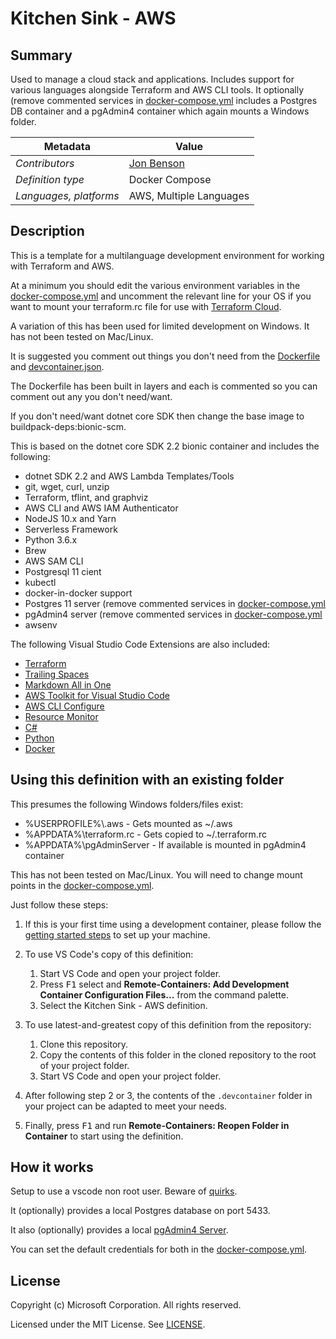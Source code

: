 # Kitchen Sink - AWS

## Summary

Used to manage a cloud stack and applications.  Includes support for various languages alongside Terraform and AWS CLI tools.  It optionally (remove commented services in [docker-compose.yml](.devcontainer/docker-compose.yml) includes a Postgres DB container and a pgAdmin4 container which again mounts a Windows folder.

| Metadata | Value |
|----------|-------|
| *Contributors* | [Jon Benson](https://github.com/hastarin) |
| *Definition type* | Docker Compose |
| *Languages, platforms* | AWS, Multiple Languages |

## Description

This is a template for a multilanguage development environment for working with Terraform and AWS.

At a minimum you should edit the various environment variables in the [docker-compose.yml](.devcontainer/docker-compose.yml) and uncomment the relevant line for your OS if you want to mount your terraform.rc file for use with [Terraform Cloud](https://learn.hashicorp.com/terraform/cloud/tf_cloud_gettingstarted).

A variation of this has been used for limited development on Windows.  It has not been tested on Mac/Linux.

It is suggested you comment out things you don't need from the [Dockerfile](.devcontainer/Dockerfile) and [devcontainer.json](.devcontainer/devcontainer.json).

The Dockerfile has been built in layers and each is commented so you can comment out any you don't need/want.

If you don't need/want dotnet core SDK then change the base image to buildpack-deps:bionic-scm.

This is based on the dotnet core SDK 2.2 bionic container and includes the following:
* dotnet SDK 2.2 and AWS Lambda Templates/Tools
* git, wget, curl, unzip
* Terraform, tflint, and graphviz
* AWS CLI and AWS IAM Authenticator
* NodeJS 10.x and Yarn
* Serverless Framework
* Python 3.6.x
* Brew
* AWS SAM CLI
* Postgresql 11 cient
* kubectl
* docker-in-docker support
* Postgres 11 server (remove commented services in [docker-compose.yml](.devcontainer/docker-compose.yml) 
* pgAdmin4 server (remove commented services in [docker-compose.yml](.devcontainer/docker-compose.yml) 
* awsenv

The following Visual Studio Code Extensions are also included:
* [Terraform](https://marketplace.visualstudio.com/items?itemName=mauve.terraform)
* [Trailing Spaces](https://marketplace.visualstudio.com/items?itemName=shardulm94.trailing-spaces)
* [Markdown All in One](https://marketplace.visualstudio.com/items?itemName=yzhang.markdown-all-in-one)
* [AWS Toolkit for Visual Studio Code](https://marketplace.visualstudio.com/items?itemName=amazonwebservices.aws-toolkit-vscode)
* [AWS CLI Configure](https://marketplace.visualstudio.com/items?itemName=mark-tucker.aws-cli-configure)
* [Resource Monitor](https://marketplace.visualstudio.com/items?itemName=mutantdino.resourcemonitor)
* [C#](https://marketplace.visualstudio.com/items?itemName=ms-vscode.csharp)
* [Python](https://marketplace.visualstudio.com/items?itemName=ms-python.python)
* [Docker](https://marketplace.visualstudio.com/items?itemName=ms-azuretools.vscode-docker)

## Using this definition with an existing folder

This presumes the following Windows folders/files exist:
* %USERPROFILE%\\.aws - Gets mounted as ~/.aws
* %APPDATA%\\terraform.rc - Gets copied to ~/.terraform.rc
* %APPDATA%\\pgAdminServer - If available is mounted in pgAdmin4 container

This has not been tested on Mac/Linux.  You will need to change mount points in the [docker-compose.yml](.devcontainer/docker-compose.yml).

Just follow these steps:

1. If this is your first time using a development container, please follow the [getting started steps](https://aka.ms/vscode-remote/containers/getting-started) to set up your machine.

2. To use VS Code's copy of this definition:
   1. Start VS Code and open your project folder.
   2. Press <kbd>F1</kbd> select and **Remote-Containers: Add Development Container Configuration Files...** from the command palette.
   3. Select the Kitchen Sink - AWS definition.

3. To use latest-and-greatest copy of this definition from the repository:
   1. Clone this repository.
   2. Copy the contents of this folder in the cloned repository to the root of your project folder.
   3. Start VS Code and open your project folder.

4. After following step 2 or 3, the contents of the `.devcontainer` folder in your project can be adapted to meet your needs.

5. Finally, press <kbd>F1</kbd> and run **Remote-Containers: Reopen Folder in Container** to start using the definition.

## How it works

Setup to use a vscode non root user.  Beware of [quirks](https://code.visualstudio.com/docs/remote/containers-advanced#_adding-a-nonroot-user-to-your-dev-container).

It (optionally) provides a local Postgres database on port 5433.

It also (optionally) provides a local [pgAdmin4 Server](http://localhost:5050/).

You can set the default credentials for both in the [docker-compose.yml](.devcontainer/docker-compose.yml).

## License

Copyright (c) Microsoft Corporation. All rights reserved.

Licensed under the MIT License. See [LICENSE](https://github.com/Microsoft/vscode-dev-containers/blob/master/LICENSE).